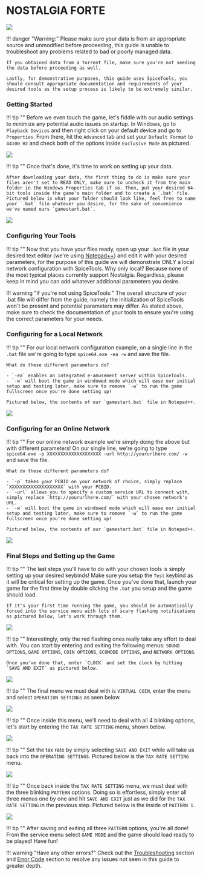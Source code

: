 # NOSTALGIA FORTE
<img class="header-logo" src="/img/bemani/nostalgia/forte/logo.png">

!!! danger "Warning:"
	Please make sure your data is from an appropriate source and unmodified before proceeding, this guide is unable to troubleshoot any problems related to bad or poorly managed data.

	If you obtained data from a torrent file, make sure you're not seeding the data before proceeding as well.

	Lastly, for demonstrative purposes, this guide uses SpiceTools, you should consult appropriate documentation and requirements of your desired tools as the setup process is likely to be extremely similar.

### Getting Started

!!! tip ""
	Before we even touch the game, let's fiddle with our audio settings to minimize any potential audio issues on startup. In Windows, go to `Playback Devices` and then right click on your default device and go to `Properties`. From there, hit the `Advanced` tab and set your `Default Format` to `44100 Hz` and check both of the options inside `Exclusive Mode` as pictured.

<img src="/img/common/audio_24_441.png">

!!! tip ""
	Once that's done, it's time to work on setting up your data.

	After downloading your data, the first thing to do is make sure your files aren't set to READ ONLY, make sure to uncheck it from the main folder in the Windows Properties tab if so. Then, put your desired 64-bit tools inside the game's main folder and to create a `.bat` file. Pictured below is what your folder should look like, feel free to name your `.bat` file whatever you desire, for the sake of convenience we've named ours `gamestart.bat`.

<img src="/img/bemani/nostalgia/common/1.png">

### Configuring Your Tools

!!! tip ""
	Now that you have your files ready, open up your `.bat` file in your desired text editor (we're using [Notepad++](https://notepad-plus-plus.org/)) and edit it with your desired parameters, for the purpose of this guide we will demonstrate ONLY a local network configuration with SpiceTools. Why only local? Because none of the most typical places currently support Nostalgia. Regardless, please keep in mind you can add whatever additional parameters you desire.

!!! warning "If you're not using SpiceTools:"
	The overall structure of your .bat file will differ from the guide, namely the initialization of SpiceTools won't be present and potential parameters may differ. As stated above, make sure to check the documentation of your tools to ensure you're using the correct parameters for your needs.

### Configuring for a Local Network

!!! tip ""
	For our local network configuration example, on a single line in the `.bat` file we're going to type `spice64.exe -ea -w` and save the file. 

	What do these different parameters do?

	- `-ea` enables an integrated e-amusement server within SpiceTools.
	- `-w` will boot the game in windowed mode which will ease our initial setup and testing later, make sure to remove `-w` to run the game fullscreen once you're done setting up!

	Pictured below, the contents of our `gamestart.bat` file in Notepad++.

<img src="/img/iidx25/2.png">

### Configuring for an Online Network

!!! tip ""
	For our online network example we're simply doing the above but with different parameters! On our single line, we're going to type `spice64.exe -p XXXXXXXXXXXXXXXXXXXX -url http://yoururlhere.com/ -w` and save the file. 

	What do these different parameters do? 

	- `-p` takes your PCBID on your network of choice, simply replace `XXXXXXXXXXXXXXXXXXXX` with your PCBID.
	- `-url` allows you to specify a custom service URL to connect with, simply replace `http://yoururlhere.com/` with your chosen network's URL.
	- `-w` will boot the game in windowed mode which will ease our initial setup and testing later, make sure to remove `-w` to run the game fullscreen once you're done setting up!

	Pictured below, the contents of our `gamestart.bat` file in Notepad++.

<img src="/img/iidx25/3.png">

### Final Steps and Setting up the Game

!!! tip ""
	The last steps you'll have to do with your chosen tools is simply setting up your desired keybinds! Make sure you setup the `Test` keybind as it will be critical for setting up the game. Once you've done that, launch your game for the first time by double clicking the `.bat` you setup and the game should load.

	If it's your first time running the game, you should be automatically forced into the service menu with lots of scary flashing notifications as pictured below, let's work through them.

<img src="/img/bemani/nostalgia/common/2.png">

!!! tip ""
	Interestingly, only the red flashing ones really take any effort to deal with. You can start by entering and exiting the following menus: `SOUND OPTIONS`, `GAME OPTIONS`, `COIN OPTIONS`, `ECOMODE OPTIONS`, and `NETWORK OPTIONS`. 

	Once you've done that, enter `CLOCK` and set the clock by hitting `SAVE AND EXIT` as pictured below.

<img src="/img/bemani/nostalgia/common/3.png">

!!! tip ""
	The final menu we must deal with is `VIRTUAL COIN`, enter the menu and select `OPERATION SETTINGS` as seen below.

<img src="/img/bemani/nostalgia/common/4.png">

!!! tip ""
	Once inside this menu, we'll need to deal with all 4 blinking options, let's start by entering the `TAX RATE SETTING` menu, shown below.

<img src="/img/bemani/nostalgia/common/5.png">

!!! tip ""
	Set the tax rate by simply selecting `SAVE AND EXIT` while will take us back into the `OPERATING SETTINGS`. Pictured below is the `TAX RATE SETTING` menu.

<img src="/img/bemani/nostalgia/common/6.png">

!!! tip ""
	Once back inside the `TAX RATE SETTING` menu, we must deal with the three blinking `PATTERN` options. Doing so is effortless, simply enter all three menus one by one and hit `SAVE AND EXIT` just as we did for the `TAX RATE SETTING` in the previous step. Pictured below is the inside of `PATTERN 1`. 

<img src="/img/bemani/nostalgia/common/6.png">

!!! tip ""
	After saving and exiting all three `PATTERN` options, you're all done! From the service menu select `GAME MODE` and the game should load ready to be played! Have fun!

!!! warning "Have any other errors?"
	Check out the [Troubleshooting](troubleshooting.md) section and [Error Code](/errorcodes/bemani.md) section to resolve any issues not seen in this guide to greater depth.
